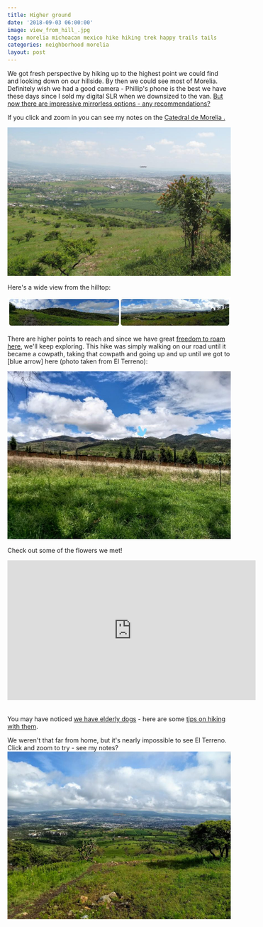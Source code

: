 ```yaml
---
title: Higher ground
date: '2018-09-03 06:00:00'
image: view_from_hill_.jpg
tags: morelia michoacan mexico hike hiking trek happy trails tails
categories: neighborhood morelia
layout: post
---
```


We got fresh perspective by hiking up to the highest point we could find and looking down on our hillside. By then we could see most of Morelia. Definitely wish we had a good camera - Phillip's phone is the best we have these days since I sold my digital SLR when we downsized to the van. [But now there are impressive mirrorless options - any recommendations?](https://www.amazon.com/gp/product/B01DOKHSH0/ref=as_li_tl?ie=UTF8&tag=annalisa144-20&camp=1789&creative=9325&linkCode=as2&creativeASIN=B01DOKHSH0&linkId=3671f478b61afce849fb3bc1a9842bd3)

If you click and zoom in you can see my notes on the [Catedral de Morelia .](https://en.wikipedia.org/wiki/Morelia_Cathedral)<br>


[![](/images/catedral_from_mountain_notes_.jpg)](/images/catedral_from_mountain_notes.jpg)

Here's a wide view from the hilltop:

[![](/images/wide_view_from_hill_.jpg)](/images/wide_view_from_hill.jpg)


There are higher points to reach and since we have great [freedom to roam here](https://reverdecer.annalisagross.com/2018/07/22/the-right-to-roam/), we'll keep exploring. This hike was simply walking on our road until it became a cowpath, taking that cowpath and going up and up until we got to [blue arrow] here (photo taken from El Terreno):

[![](/images/eastish_hills_notes_.jpg)](/images/eastish_hills_notes.jpg)

Check out some of the flowers we met!

<iframe width="560" height="315" src="https://www.youtube-nocookie.com/embed/D6BTaqkRv60" frameborder="0" allow="autoplay; encrypted-media" allowfullscreen></iframe>

<br> You may have noticed [we have elderly dogs](https://reverdecer.annalisagross.com/2018/08/05/dog-retirement-home/) - here are some [tips on hiking with them](https://reverdecer.annalisagross.com/2018/08/13/how-to-hike-with-old-dogs/).

We weren't that far from home, but it's nearly impossible to see El Terreno. Click and zoom to try - see my notes?
[![](/images/view_from_hill_with_notes_.jpg)](/images/view_from_hill_with_notes.jpg)
